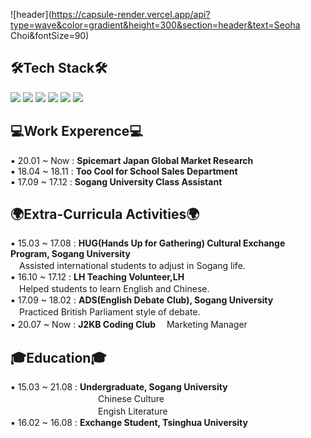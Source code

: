 ![header](https://capsule-render.vercel.app/api?type=wave&color=gradient&height=300&section=header&text=Seoha Choi&fontSize=90)

## 🛠Tech Stack🛠

<img src="https://img.shields.io/badge/Python-3766AB?style=flat-square&logo=Python&logoColor=white"/></a>
<img src="https://img.shields.io/badge/Photoshop-31A8FF?style=flat-square&logo=Adobe Photoshop&logoColor=white"/></a>
<img src="https://img.shields.io/badge/CSS3-1572b6?style=flat-square&logo=CSS3&logoColor=white"/></a>
<img src="https://img.shields.io/badge/Figma-f24e1e?style=flat-square&logo=Figma&logoColor=white"/></a>
<img src="https://img.shields.io/badge/HTML5-E34F26?style=flat-square&logo=HTML5&logoColor=white"/></a>
<img src="https://img.shields.io/badge/Microsoft Office-d83b01?style=flat-square&logo=Microsoft Office&logoColor=white"/></a>


## 💻Work Experence💻
▪ 20.01 ~ Now : **Spicemart Japan Global Market Research**  
▪ 18.04 ~ 18.11 : **Too Cool for School Sales Department**  
▪ 17.09 ~ 17.12 : **Sogang University Class Assistant**  

## 🌍Extra-Curricula Activities🌍

▪ 15.03 ~ 17.08 : **HUG(Hands Up for Gathering) Cultural Exchange Program, Sogang University**   
　Assisted international students to adjust in Sogang life.  
▪ 16.10 ~ 17.12 : **LH Teaching Volunteer,LH**  
　Helped students to learn English and Chinese.   
▪ 17.09 ~ 18.02 : **ADS(English Debate Club), Sogang University**  
　Practiced British Parliament style of debate.  
▪ 20.07 ~ Now : **J2KB Coding Club**
　Marketing Manager
 
## 🎓Education🎓

▪ 15.03 ~ 21.08 : **Undergraduate, Sogang University**  
　　　　　　　　　　Chinese Culture   
　　　　　　　　　　Engish Literature   
▪ 16.02 ~ 16.08 : **Exchange Student, Tsinghua University**
